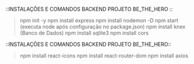 ::INSTALAÇÕES E COMANDOS BACKEND PROJETO BE_THE_HERO ::
> npm init -y
> npm install express
> npm install nodemon -D
> npm start (executa node após configuração no package.json)
> npm install knex (Banco de Dados)
> npm install sqlite3
> npm install cors



::INSTALAÇÕES E COMANDOS BACKEND PROJETO BE_THE_HERO::
> npm install react-icons
> npm install react-router-dom
> npm install axios

